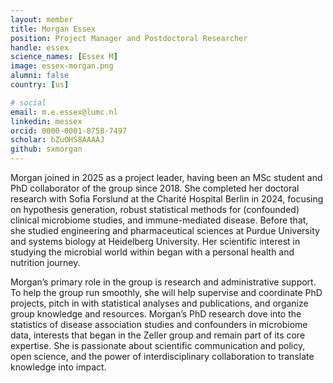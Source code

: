 ```yaml
---
layout: member
title: Morgan Essex
position: Project Manager and Postdoctoral Researcher
handle: essex
science_names: [Essex M]
image: essex-morgan.png
alumni: false
country: [us]

# social
email: m.e.essex@lumc.nl
linkedin: messex
orcid: 0000-0001-8758-7497
scholar: bZuOHS8AAAAJ
github: sxmorgan
---
```


Morgan joined in 2025 as a project leader, having been an MSc student and PhD collaborator of the group since 2018. She completed her doctoral research with Sofia Forslund at the Charité Hospital Berlin in 2024, focusing on hypothesis generation, robust statistical methods for (confounded) clinical microbiome studies, and immune-mediated disease. Before that, she studied engineering and pharmaceutical sciences at Purdue University and systems biology at Heidelberg University. Her scientific interest in studying the microbial world within began with a personal health and nutrition journey.

Morgan’s primary role in the group is research and administrative support. To help the group run smoothly, she will help supervise and coordinate PhD projects, pitch in with statistical analyses and publications, and organize group knowledge and resources. Morgan’s PhD research dove into the statistics of disease association studies and confounders in microbiome data, interests that began in the Zeller group and remain part of its core expertise. She is passionate about scientific communication and policy, open science, and the power of interdisciplinary collaboration to translate knowledge into impact.
